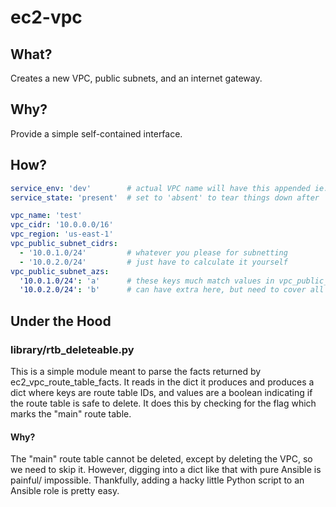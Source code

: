 # ec2-vpc

## What?

Creates a new VPC, public subnets, and an internet gateway.

## Why?

Provide a simple self-contained interface.

## How?

```yaml
service_env: 'dev'        # actual VPC name will have this appended ie: name_env
service_state: 'present'  # set to 'absent' to tear things down after

vpc_name: 'test'
vpc_cidr: '10.0.0.0/16'
vpc_region: 'us-east-1'
vpc_public_subnet_cidrs:
  - '10.0.1.0/24'         # whatever you please for subnetting
  - '10.0.2.0/24'         # just have to calculate it yourself
vpc_public_subnet_azs:
  '10.0.1.0/24': 'a'      # these keys much match values in vpc_public_subnet_cidrs
  '10.0.2.0/24': 'b'      # can have extra here, but need to cover all values in ^
```

## Under the Hood

### library/rtb_deleteable.py

This is a simple module meant to parse the facts returned by ec2_vpc_route_table_facts.
It reads in the dict it produces and produces a dict where keys are route table IDs,
and values are a boolean indicating if the route table is safe to delete. It does
this by checking for the flag which marks the "main" route table.

#### Why?

The "main" route table cannot be deleted, except by deleting the VPC, so we need
to skip it. However, digging into a dict like that with pure Ansible is painful/
impossible. Thankfully, adding a hacky little Python script to an Ansible role
is pretty easy.
